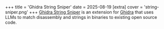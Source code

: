 +++
title = 'Ghidra String Sniper'
date = 2025-08-19
[extra]
cover = 'string-sniper.png'
+++
[Ghidra String Sniper](https://github.com/paul-m-b/ghidra-string-sniper) is an extension for [Ghidra](https://github.com/NationalSecurityAgency/ghidra) that uses LLMs to match disassembly and strings in binaries to existing open source code.
